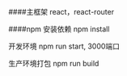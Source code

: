 
####主框架 
react，react-router


####npm
安装依赖 npm install

开发环境 npm run start,  3000端口

生产环境打包 npm run build 